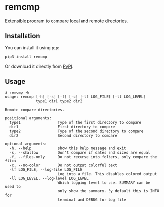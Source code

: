 # remcmp
Extensible program to compare local and remote directories.
## Installation
You can install it using `pip`:
```bash
pip3 install remcmp
``` 
Or download it directly from [PyPI](https://pypi.org/project/remcmp/).
## Usage
```
$ remcmp -h
usage: remcmp [-h] [-s] [-f] [-c] [-lf LOG_FILE] [-ll LOG_LEVEL]
              type1 dir1 type2 dir2

Remote compare directories.

positional arguments:
  type1                 Type of the first directory to compare
  dir1                  First directory to compare
  type2                 Type of the second directory to compare
  dir2                  Second directory to compare

optional arguments:
  -h, --help            show this help message and exit
  -s, --shallow         Don't compare if dates and sizes are equal
  -f, --files-only      Do not recurse into folders, only compare the files
  -c, --no-color        Do not output colorful text
  -lf LOG_FILE, --log-file LOG_FILE
                        Log into a file. This disables colored output
  -ll LOG_LEVEL, --log-level LOG_LEVEL
                        Which logging level to use. SUMMARY can be used to
                        only show the summary. By default this is INFO for
                        terminal and DEBUG for log file
```